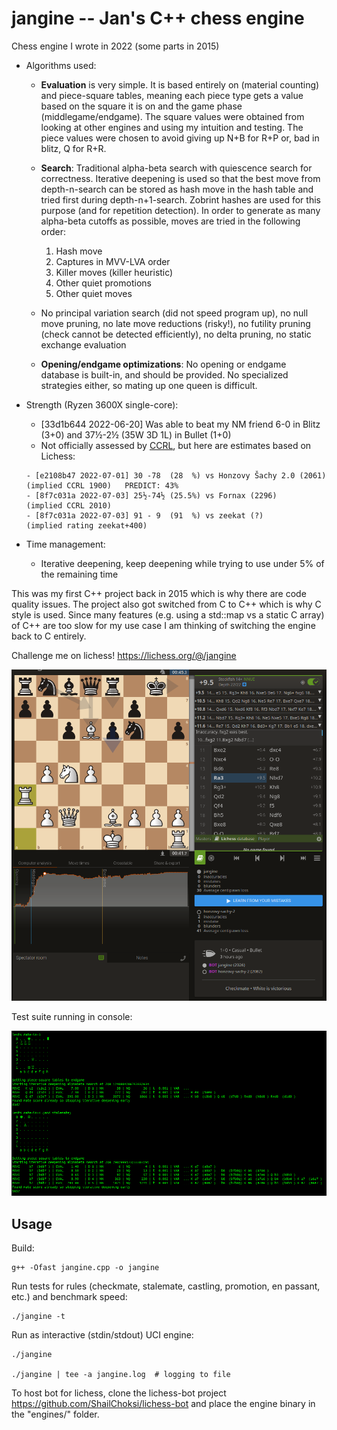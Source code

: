 # jangine -- Jan's C++ chess engine

Chess engine I wrote in 2022 (some parts in 2015)
- Algorithms used:
    - **Evaluation** is very simple. It is based entirely on (material counting) and piece-square tables,
        meaning each piece type gets a value based on the square it is on and the game phase (middlegame/endgame).
        The square values were obtained from looking at other engines and using my intuition and testing.
        The piece values were chosen to avoid giving up N+B for R+P or, bad in blitz, Q for R+R.

    - **Search**: Traditional alpha-beta search with quiescence search for correctness. Iterative deepening
        is used so that the best move from depth-n-search can be stored as hash move in the hash table and tried
        first during depth-n+1-search. Zobrint hashes are used for this purpose (and for repetition detection).
        In order to generate as many alpha-beta cutoffs as possible, moves are tried in the following order:
        1. Hash move
        2. Captures in MVV-LVA order
        3. Killer moves (killer heuristic)
        4. Other quiet promotions
        5. Other quiet moves

    - No principal variation search (did not speed program up), no null move pruning, 
        no late move reductions (risky!), no futility pruning (check cannot be detected efficiently),
        no delta pruning, no static exchange evaluation

    - **Opening/endgame optimizations**: No opening or endgame database is built-in, and should be provided.
        No specialized strategies either, so mating up one queen is difficult. 
 
- Strength (Ryzen 3600X single-core):
    - [33d1b644 2022-06-20] Was able to beat my NM friend 6-0 in Blitz (3+0) and 37½-2½ (35W 3D 1L) in Bullet (1+0)
    - Not officially assessed by [CCRL](http://ccrl.chessdom.com/ccrl/404/), but here are estimates based on Lichess:
    ```
    - [e2108b47 2022-07-01] 30 -78  (28  %) vs Honzovy Šachy 2.0 (2061) (implied CCRL 1900)   PREDICT: 43%
    - [8f7c031a 2022-07-03] 25½-74½ (25.5%) vs Fornax (2296)            (implied CCRL 2010)
    - [8f7c031a 2022-07-03] 91 - 9  (91  %) vs zeekat (?)               (implied rating zeekat+400)
    ```

- Time management:
  - Iterative deepening, keep deepening while trying to use under 5% of the remaining time 


This was my first C++ project back in 2015 which is why there are code quality issues.
The project also got switched from C to C++ which is why C style is used.
Since many features (e.g. using a std::map vs a static C array) of C++ are too slow for
my use case I am thinking of switching the engine back to C entirely.


Challenge me on lichess! https://lichess.org/@/jangine

![](./jangine_lichess_scr2.png)

Test suite running in console:

![](./jangine_console_scr.png)


## Usage

Build:

    g++ -Ofast jangine.cpp -o jangine

Run tests for rules (checkmate, stalemate, castling, promotion, en passant, etc.) and benchmark speed:

    ./jangine -t

Run as interactive (stdin/stdout) UCI engine:

    ./jangine

    ./jangine | tee -a jangine.log  # logging to file

To host bot for lichess, clone the lichess-bot project https://github.com/ShailChoksi/lichess-bot and place the engine binary in the "engines/" folder.
